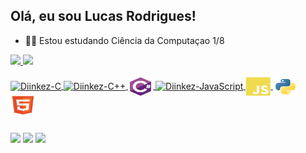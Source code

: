 ## Olá, eu sou Lucas Rodrigues!

- 🧑‍💻 Estou estudando Ciência da Computaçao 1/8

 <div>
  <a href="https://github.com/diinkez">
  <img height="170em" src="https://github-readme-stats.vercel.app/api?username=diinkez&show_icons=true&theme=dark&include_all_commits=true&count_private=true"/>
  <img height="170em" src="https://github-readme-stats.vercel.app/api/top-langs/?username=diinkez&layout=compact&langs_count=16&theme=dark"/>
</div>
<div style="display: inline_block"><br>
  <img align="center" alt="Diinkez-C" height="30" width="40"src="https://cdn.jsdelivr.net/gh/devicons/devicon@latest/icons/c/c-original.svg" />
  <img align="center" alt="Diinkez-C++" height="30" width="40"src="https://cdn.jsdelivr.net/gh/devicons/devicon@latest/icons/cplusplus/cplusplus-original.svg"/>
  <img align="center" alt="Diinkes-Csharp" height="30" width="40" src="https://raw.githubusercontent.com/devicons/devicon/master/icons/csharp/csharp-original.svg">
  <img align="center" alt="Diinkez-JavaScript" height="30" width="40"src="https://cdn.jsdelivr.net/gh/devicons/devicon@latest/icons/java/java-original-wordmark.svg" />
  <img align="center" alt="Diinkez-Js" height="30" width="40" src="https://raw.githubusercontent.com/devicons/devicon/master/icons/javascript/javascript-plain.svg">
  <img align="center" alt="Diinkez-Python" height="30" width="40" src="https://raw.githubusercontent.com/devicons/devicon/master/icons/python/python-original.svg">
  <img align="center" alt="Diinkez-HTML" height="30" width="40" src="https://raw.githubusercontent.com/devicons/devicon/master/icons/html5/html5-original.svg">

</div>

##

<div> 
   <a href="https://instagram.com/diinkez" target="_blank"><img src="https://img.shields.io/badge/-Instagram-%23E4405F?style=for-the-badge&logo=instagram&logoColor=white" target="_blank"></a>
  <a href="https://www.linkedin.com/in/diinkez" target="_blank"><img src="https://img.shields.io/badge/-LinkedIn-%230077B5?style=for-the-badge&logo=linkedin&logoColor=white" target="_blank"></a> 
<a href = "mailto:diinkezti@gmail.com"><img src="https://img.shields.io/badge/-Gmail-%23333?style=for-the-badge&logo=gmail&logoColor=white" target="_blank"></a>

